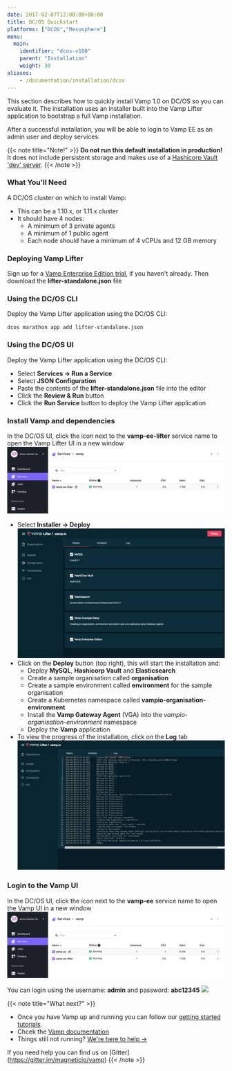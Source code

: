 ```yaml
---
date: 2017-02-07T12:00:00+00:00
title: DC/OS Quickstart
platforms: ["DCOS","Mesosphere"]
menu:
  main:
    identifier: "dcos-v100"
    parent: "Installation"
    weight: 30
aliases:
    - /documentation/installation/dcos
---
```


This section describes how to quickly install Vamp 1.0 on DC/OS so you can evaluate it. The installation uses an installer built into the Vamp Lifter application to bootstrap a full Vamp installation.

After a successful installation, you will be able to login to Vamp EE as an admin user and deploy services. 

{{< note title="Note!" >}}
**Do not run this default installation in production!** It does not include persistent storage and makes use of a [Hashicorp Vault 'dev' server](https://www.vaultproject.io/docs/concepts/dev-server.html).
{{< /note >}}

### What You'll Need

A DC/OS cluster on which to install Vamp:

* This can be a 1.10.x, or 1.11.x cluster
* It should have 4 nodes:
  * A minimum of 3 private agents
  * A minimum of 1 public agent
  * Each node should have a minimum of 4 vCPUs and 12 GB memory 

### Deploying Vamp Lifter

Sign up for a [Vamp Enterprise Edition trial](/trial-signup/), if you haven't already. Then download the **lifter-standalone.json** file

### Using the DC/OS CLI
Deploy the Vamp Lifter application using the DC/OS CLI:
    
```
dcos marathon app add lifter-standalone.json
```

### Using the DC/OS UI
Deploy the Vamp Lifter application using the DC/OS CLI:

* Select **Services → Run a Service**
* Select **JSON Configuration**
* Paste the contents of the **lifter-standalone.json** file into the editor
* Click the **Review & Run** button
* Click the **Run Service** button to deploy the Vamp Lifter application

### Install Vamp and dependencies

In the DC/OS UI, click the icon next to the **vamp-ee-lifter** service name to open the Vamp Lifter UI in a new window
![](/images/screens/v100/dcos-vamp-lifteree.png)

* Select **Installer → Deploy**
  ![](/images/screens/v100/lifteree-installer-deploy.png)
* Click on the **Deploy** button (top right), this will start the installation and:
  * Deploy **MySQL**, **Hashicorp Vault** and **Elasticsearch**
  * Create a sample organisation called **organisation**
  * Create a sample environment called **environment** for the sample organisation
  * Create a Kubernetes namespace called **vampio-organisation-environment**
  * Install the **Vamp Gateway Agent** (VGA) into the *vampio-organisation-environment* namespace
  * Deploy the **Vamp** application
* To view the progress of the installation, click on the **Log** tab
  ![](/images/screens/v100/lifteree-installer-log-dcos.png)

### Login to the Vamp UI

In the DC/OS UI, click the icon next to the **vamp-ee** service name to open the Vamp UI in a new window
![](/images/screens/v100/dcos-vamp-vampee.png)

You can login using the username: **admin** and password: **abc12345**
![](/images/screens/v100/vampee-login.png)

{{< note title="What next?" >}}

* Once you have Vamp up and running you can follow our [getting started tutorials](/documentation/tutorials/).
* Chcek the [Vamp documentation](/documentation/how-vamp-works/architecture-and-components/)
* Things still not running? [We're here to help →](https://github.com/magneticio/vamp/issues)

If you need help you can find us on [Gitter] (https://gitter.im/magneticio/vamp)
{{< /note >}}
